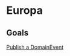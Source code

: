 # Europa

## Goals
[Publish a DomainEvent](https://courses.baeldung.com/courses/1295711/lectures/30604048)
